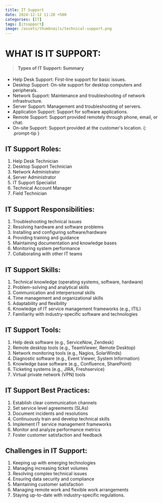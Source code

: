 ```yaml
---
title: IT Support
date: 2024-12-12 11:28 +500
categories: [IT]
tags: [itsupport]
image: /assets/thumbnails/technical-support.png
---
```


# WHAT IS IT SUPPORT:

<!-- prettier-ignore -->
> #### Types of IT Support: Summary

- Help Desk Support: First-line support for basic issues.
- Desktop Support: On-site support for desktop computers and peripherals.
- Network Support: Maintenance and troubleshooting of network infrastructure.
- Server Support: Management and troubleshooting of servers.
- Application Support: Support for software applications.
- Remote Support: Support provided remotely through phone, email, or chat.
- On-site Support: Support provided at the customer's location.
  {: .prompt-tip }

## IT Support Roles:

1. Help Desk Technician
2. Desktop Support Technician
3. Network Administrator
4. Server Administrator
5. IT Support Specialist
6. Technical Account Manager
7. Field Technician

## IT Support Responsibilities:

1. Troubleshooting technical issues
2. Resolving hardware and software problems
3. Installing and configuring software/hardware
4. Providing training and guidance
5. Maintaining documentation and knowledge bases
6. Monitoring system performance
7. Collaborating with other IT teams

## IT Support Skills:

1. Technical knowledge (operating systems, software, hardware)
2. Problem-solving and analytical skills
3. Communication and interpersonal skills
4. Time management and organizational skills
5. Adaptability and flexibility
6. Knowledge of IT service management frameworks (e.g., ITIL)
7. Familiarity with industry-specific software and technologies

## IT Support Tools:

1. Help desk software (e.g., ServiceNow, Zendesk)
2. Remote desktop tools (e.g., TeamViewer, Remote Desktop)
3. Network monitoring tools (e.g., Nagios, SolarWinds)
4. Diagnostic software (e.g., Event Viewer, System Information)
5. Knowledge base software (e.g., Confluence, SharePoint)
6. Ticketing systems (e.g., JIRA, Freshservice)
7. Virtual private network (VPN) tools

## IT Support Best Practices:

1. Establish clear communication channels
2. Set service level agreements (SLAs)
3. Document incidents and resolutions
4. Continuously train and develop technical skills
5. Implement IT service management frameworks
6. Monitor and analyze performance metrics
7. Foster customer satisfaction and feedback

## Challenges in IT Support:

1. Keeping up with emerging technologies
2. Managing increasing ticket volumes
3. Resolving complex technical issues
4. Ensuring data security and compliance
5. Maintaining customer satisfaction
6. Managing remote work and flexible work arrangements
7. Staying up-to-date with industry-specific regulations.
